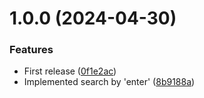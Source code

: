 # 1.0.0 (2024-04-30)


### Features

* First release ([0f1e2ac](https://github.com/Shko-Online/LookupObjects-Mock/commit/0f1e2aca06ac42d6e5fdb01d45c261cbf275b4d8))
* Implemented search by 'enter' ([8b9188a](https://github.com/Shko-Online/LookupObjects-Mock/commit/8b9188a86d70d3326ff730ff2a78fbfeba4f108f))
